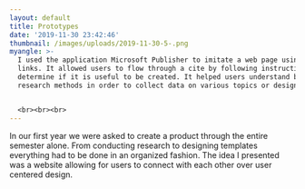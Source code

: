 ```yaml
---
layout: default
title: Prototypes
date: '2019-11-30 23:42:46'
thumbnail: /images/uploads/2019-11-30-5-.png
myangle: >-
  I used the application Microsoft Publisher to imitate a web page using hyper
  links. It allowed users to flow through a cite by following instructions to
  determine if it is useful to be created. It helped users understand basic
  research methods in order to collect data on various topics or design tests.


  <br><br><br>
---
```

In our first year we were asked to create a product through the entire semester alone. From conducting research to designing templates everything had to be done in an organized fashion. The idea I presented was a website allowing for users to connect with each other over user centered design.

